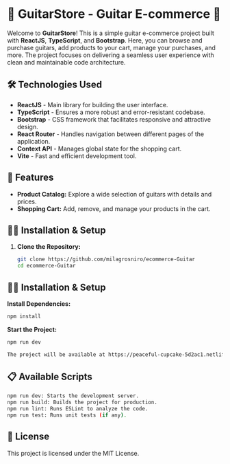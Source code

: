 # 🎸 GuitarStore - Guitar E-commerce 🎸

Welcome to **GuitarStore**! This is a simple guitar e-commerce project built with **ReactJS**, **TypeScript**, and **Bootstrap**. Here, you can browse and purchase guitars, add products to your cart, manage your purchases, and more. The project focuses on delivering a seamless user experience with clean and maintainable code architecture.

## 🛠️ Technologies Used

- **ReactJS** - Main library for building the user interface.
- **TypeScript** - Ensures a more robust and error-resistant codebase.
- **Bootstrap** - CSS framework that facilitates responsive and attractive design.
- **React Router** - Handles navigation between different pages of the application.
- **Context API** - Manages global state for the shopping cart.
- **Vite** - Fast and efficient development tool.

## 🚀 Features

- **Product Catalog:** Explore a wide selection of guitars with details and prices.
- **Shopping Cart:** Add, remove, and manage your products in the cart.


## 🧑‍💻 Installation & Setup

1. **Clone the Repository:**
   ```bash
   git clone https://github.com/milagrosniro/ecommerce-Guitar
   cd ecommerce-Guitar 

## 🧑‍💻 Installation & Setup

**Install Dependencies:**

```bash
npm install
```

**Start the Project:**

```bash
npm run dev

The project will be available at https://peaceful-cupcake-5d2ac1.netlify.app/
```

## 📋 Available Scripts
```bash
npm run dev: Starts the development server.
npm run build: Builds the project for production.
npm run lint: Runs ESLint to analyze the code.
npm run test: Runs unit tests (if any).
 ```

## 📝 License
This project is licensed under the MIT License.

